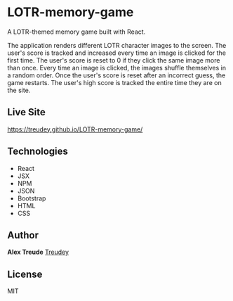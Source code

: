 # LOTR-memory-game
A LOTR-themed memory game built with React. 

The application renders different LOTR character images to the screen. The user's score is tracked and increased every time an image is clicked for the first time. The user's score is reset to 0 if they click the same image more than once. Every time an image is clicked, the images shuffle themselves in a random order. Once the user's score is reset after an incorrect guess, the game restarts. The user's high score is tracked the entire time they are on the site.

## Live Site
https://treudey.github.io/LOTR-memory-game/

## Technologies
  * React
  * JSX
  * NPM
  * JSON
  * Bootstrap
  * HTML
  * CSS

## Author
**Alex Treude**  [Treudey](https://github.com/Treudey)

## License
MIT

